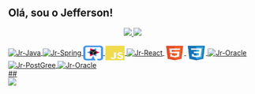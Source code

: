 ## Olá, sou o Jefferson!
<div align="center">
  <a href="https://github.com/jrlcst">
  <img height="180em" src="https://github-readme-stats.vercel.app/api?username=jrlcst&show_icons=true&theme=dracula&include_all_commits=true&count_private=true"/>
  <img height="180em" src="https://github-readme-stats.vercel.app/api/top-langs/?username=jrlcst&layout=compact&langs_count=7&theme=dracula"/>
</div>
<div style="display: inline_block"><br>
  <img align="center" alt="Jr-Java" height="30" width="40" src="https://cdn.jsdelivr.net/gh/devicons/devicon/icons/java/java-original.svg">
  <img align="center" alt="Jr-Spring" height="30" width="40" src="https://cdn.jsdelivr.net/gh/devicons/devicon/icons/spring/spring-original-wordmark.svg">
  <img align="center" alt="Jr-Quarkus" height="30" width="40" src="https://github.com/jrlcst/test/blob/master/quarkus-seeklogo.com.svg">
  <img align="center" alt="Jr-Js" height="30" width="40" src="https://raw.githubusercontent.com/devicons/devicon/master/icons/javascript/javascript-plain.svg">
  <img align="center" alt="Jr-React" height="30" width="40" src="https://cdn.jsdelivr.net/gh/devicons/devicon/icons/react/react-original.svg">
  <img align="center" alt="Jr-HTML" height="30" width="40" src="https://raw.githubusercontent.com/devicons/devicon/master/icons/html5/html5-original.svg">
  <img align="center" alt="Jr-CSS" height="30" width="40" src="https://raw.githubusercontent.com/devicons/devicon/master/icons/css3/css3-original.svg">
  <img align="center" alt="Jr-Oracle" height="30" width="40" src="https://cdn.jsdelivr.net/gh/devicons/devicon/icons/oracle/oracle-original.svg">
 <img align="center" alt="Jr-PostGree" height="30" width="40" src="https://cdn.jsdelivr.net/gh/devicons/devicon/icons/postgresql/postgresql-original.svg">
  <img align="center" alt="Jr-Oracle" height="30" width="40" src="https://cdn.jsdelivr.net/gh/devicons/devicon/icons/mysql/mysql-original-wordmark.svg">
</div>
  ##
<div> 
  <a href="https://www.linkedin.com/in/jefferson-junior-05b5411ab/" target="_blank"><img src="https://img.shields.io/badge/-LinkedIn-%230077B5?style=for-the-badge&logo=linkedin&logoColor=white" target="_blank"></a>  
</div>
